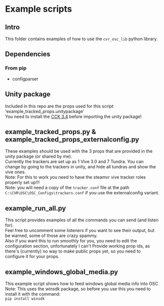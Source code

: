 # Example scripts

## Intro

This folder contains examples of how to use the `cvr_osc_lib` python library.

## Dependencies  

### From pip  

- configparser  

## Unity package

Included in this repo are the props used for this script 'example_tracked_props.unitypackage'  
You need to install the [CCK 3.4](https://docs.abinteractive.net/cck/setup/) before importing the unity package!

## example_tracked_props.py & example_tracked_props_externalconfig.py

These examples should be used with the 3 props that are provided in the unity package (or shared by me).  
Currently the trackers are set up as 1 Vive 3.0 and 7 Tundra. You can change by going to the trackers in unity, and hide all tundras and show the vive ones.  
Note: For this to work you need to have the steamvr vive tracker roles properly set up!!!  
Note: you will need a copy of the `tracker.conf` file at the path `C:\CVR\OSC\OSC_Configs\trackers.conf` if you use the externalconfig variant.  

## example_run_all.py

This script provides examples of all the commands you can send (and listen for).  
Feel free to uncomment some listeners if you want to see their output, but be warned, some of those are crazy spammy.  
Also if you want this to run smoothly for you, you need to edit the configuration section, unfortunately I can't Provide working prop ids, as there's (currently) no way to make public props yet, so you need to configure it for your props.  

## example_windows_global_media.py  

This example script shows how to feed windows global media info into OSC  
Note: This uses the winsdk package, so before you use this you need to install it with the command:  
`pip install winsdk`  
